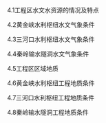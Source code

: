 4.1工程区水文水资源的情况及特点

4.2黄金峡水利枢纽水文气象条件

4.3三河口水利枢纽水文气象条件

4.4秦岭输水隧洞水文气象条件

4.5工程区区域地质

4.6黄金峡水利枢纽工程地质条件

4.7三河口水利枢纽工程地质条件

4.8秦岭输水隧洞工程地质条件

